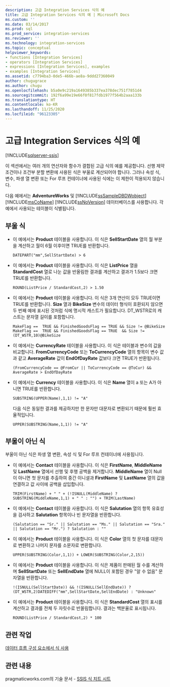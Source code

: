 ```yaml
---
description: 고급 Integration Services 식의 예
title: 고급 Integration Services 식의 예 | Microsoft Docs
ms.custom: ''
ms.date: 03/14/2017
ms.prod: sql
ms.prod_service: integration-services
ms.reviewer: ''
ms.technology: integration-services
ms.topic: conceptual
helpviewer_keywords:
- functions [Integration Services]
- operators [Integration Services]
- expressions [Integration Services], examples
- examples [Integration Services]
ms.assetid: c7794ba3-0de5-466b-ae8a-9ddd27360049
author: chugugrace
ms.author: chugu
ms.openlocfilehash: b5a0e9c219a1649385b337ea378dec751f7851d4
ms.sourcegitcommit: 192f6a99e19e66f0f817fdb1977f564b2aaa133b
ms.translationtype: HT
ms.contentlocale: ko-KR
ms.lasthandoff: 11/25/2020
ms.locfileid: "96123305"
---
```

# <a name="examples-of-advanced-integration-services-expressions"></a>고급 Integration Services 식의 예

[!INCLUDE[sqlserver-ssis](../../includes/applies-to-version/sqlserver-ssis.md)]


  이 섹션에서는 여러 개의 연산자와 함수가 결합된 고급 식의 예를 제공합니다. 선행 제약 조건이나 조건부 분할 변환에 사용된 식은 부울로 계산되어야 합니다. 그러나 속성 식, 변수, 파생 열 변환 또는 For 루프 컨테이너에 사용된 식에는 이 제한이 적용되지 않습니다.  
  
 다음 예에서는 **AdventureWorks** 및 [!INCLUDE[ssSampleDBDWobject](../../includes/sssampledbdwobject-md.md)][!INCLUDE[msCoName](../../includes/msconame-md.md)] [!INCLUDE[ssNoVersion](../../includes/ssnoversion-md.md)] 데이터베이스를 사용합니다. 각 예에서 사용되는 테이블이 식별됩니다.  
  
## <a name="boolean-expressions"></a>부울 식  
  
-   이 예에서는 **Product** 테이블을 사용합니다. 이 식은 **SellStartDate** 열의 월 부분을 계산하고 월이 6월 이후이면 TRUE를 반환합니다.  
  
    ```  
    DATEPART("mm",SellStartDate) > 6  
    ```  
  
-   이 예에서는 **Product** 테이블을 사용합니다. 이 식은 **ListPrice** 열을 **StandardCost** 열로 나눈 값을 반올림한 결과를 계산하고 결과가 1.5보다 크면 TRUE를 반환합니다.  
  
    ```  
    ROUND(ListPrice / StandardCost,2) > 1.50  
    ```  
  
-   이 예에서는 **Product** 테이블을 사용합니다. 이 식은 3개 연산이 모두 TRUE이면 TRUE를 반환합니다. **Size** 열과 **BikeSize** 변수의 데이터 형식이 호환되지 않으면 두 번째 예에 표시된 것처럼 식에 명시적 캐스트가 필요합니다. DT_WSTR로의 캐스트는 문자열 길이를 포함합니다.  
  
    ```  
    MakeFlag ==  TRUE && FinishedGoodsFlag == TRUE && Size != @BikeSize  
    MakeFlag ==  TRUE && FinishedGoodsFlag == TRUE  && Size != (DT_WSTR,10)@BikeSize  
    ```  
  
-   이 예에서는 **CurrencyRate** 테이블을 사용합니다. 이 식은 테이블과 변수의 값을 비교합니다. **FromCurrencyCode** 또는 **ToCurrencyCode** 열의 항목이 변수 값과 같고 **AverageRate** 값이 **EndOfDayRate** 값보다 크면 TRUE가 반환됩니다.  
  
    ```  
    (FromCurrencyCode == @FromCur || ToCurrencyCode == @ToCur) && AverageRate > EndOfDayRate  
    ```  
  
-   이 예에서는 **Currency** 테이블을 사용합니다. 이 식은 **Name** 열이 a 또는 A가 아니면 TRUE를 반환합니다.  
  
    ```  
    SUBSTRING(UPPER(Name),1,1) != "A"  
    ```  
  
     다음 식은 동일한 결과를 제공하지만 한 문자만 대문자로 변환되기 때문에 훨씬 효율적입니다.  
  
    ```  
    UPPER(SUBSTRING(Name,1,1)) != "A"  
    ```  
  
## <a name="non-boolean-expressions"></a>부울이 아닌 식  
 부울이 아닌 식은 파생 열 변환, 속성 식 및 For 루프 컨테이너에 사용됩니다.  
  
-   이 예에서는 **Contact** 테이블을 사용합니다. 이 식은 **FirstName**, **MiddleName** 및 **LastName** 열에서 선행 및 후행 공백을 제거합니다. **MiddleName** 열이 Null이 아니면 첫 문자를 추출하여 중간 이니셜과 **FirstName** 및 **LastName** 열의 값을 연결하고 값 사이에 공백을 삽입합니다.  
  
    ```  
    TRIM(FirstName) + " " + (!ISNULL(MiddleName) ? SUBSTRING(MiddleName,1,1) + " " : "") + TRIM(LastName)  
    ```  
  
-   이 예에서는 **Contact** 테이블을 사용합니다. 이 식은 **Salutation** 열의 항목 유효성을 검사하고 **Salutation** 항목이나 빈 문자열을 반환합니다.  
  
    ```  
    (Salutation == "Sr." || Salutation == "Ms." || Salutation == "Sra." || Salutation == "Mr.") ? Salutation : ""  
    ```  
  
-   이 예에서는 **Product** 테이블을 사용합니다. 이 식은 **Color** 열의 첫 문자를 대문자로 변환하고 나머지 문자를 소문자로 변환합니다.  
  
    ```  
    UPPER(SUBSTRING(Color,1,1)) + LOWER(SUBSTRING(Color,2,15))  
    ```  
  
-   이 예에서는 **Product** 테이블을 사용합니다. 이 식은 제품이 판매된 월 수를 계산하며 **SellStartDate** 또는 **SellEndDate** 열에 NULL이 포함된 경우 "알 수 없음" 문자열을 반환합니다.  
  
    ```  
    !(ISNULL(SellStartDate)) && !(ISNULL(SellEndDate)) ? (DT_WSTR,2)DATEDIFF("mm",SellStartDate,SellEndDate) : "Unknown"  
    ```  
  
-   이 예에서는 **Product** 테이블을 사용합니다. 이 식은 **StandardCost** 열의 표시를 계산하고 결과를 전체 두 자릿수로 반올림합니다. 결과는 백분율로 표시됩니다.  
  
    ```  
    ROUND(ListPrice / StandardCost,2) * 100  
    ```  
  
## <a name="related-tasks"></a>관련 작업  
 [데이터 흐름 구성 요소에서 식 사용](/previous-versions/sql/sql-server-2016/ms141007(v=sql.130))  
  
## <a name="related-content"></a>관련 내용  
 pragmaticworks.com의 기술 문서 - [SSIS 식 치트 시트](https://go.microsoft.com/fwlink/?LinkId=746575)  
  
